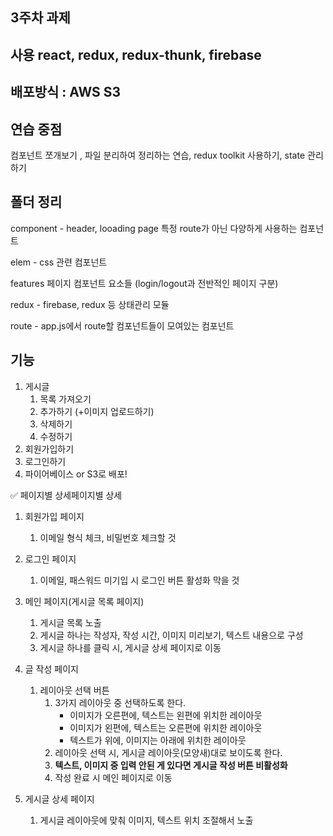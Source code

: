 ## 3주차 과제 

## 사용 react, redux, redux-thunk, firebase

## 배포방식 : AWS S3

## 연습 중점 
컴포넌트 쪼개보기 , 파일 분리하여 정리하는 연습, redux toolkit 사용하기, state 관리하기

## 폴더 정리

component - header, looading page 특정 route가 아닌 다양하게 사용하는 컴포넌트

elem - css 관련 컴포넌트

features 페이지 컴포넌트 요소들 (login/logout과 전반적인 페이지 구분)

redux - firebase, redux 등 상태관리 모듈

route - app.js에서 route할 컴포넌트들이 모여있는 컴포넌트


## 기능 
1. 게시글 
    1. 목록 가져오기
    2. 추가하기 (+이미지 업로드하기)
    3. 삭제하기 
    4. 수정하기
2. 회원가입하기
3. 로그인하기  
4. 파이어베이스 or S3로 배포!

<aside>
✅ 페이지별 상세페이지별 상세

</aside>

1. 회원가입 페이지
    1. 이메일 형식 체크, 비밀번호 체크할 것
2. 로그인 페이지
    1. 이메일, 패스워드 미기입 시 로그인 버튼 활성화 막을 것
    
3. 메인 페이지(게시글 목록 페이지)
    1. 게시글 목록 노출
    2. 게시글 하나는 작성자, 작성 시간, 이미지 미리보기, 텍스트 내용으로 구성
    3. 게시글 하나를 클릭 시, 게시글 상세 페이지로 이동
4. 글 작성 페이지
    1. 레이아웃 선택 버튼
        1. 3가지 레이아웃 중 선택하도록 한다.
            - 이미지가 오른편에, 텍스트는 왼편에 위치한 레이아웃
            - 이미지가 왼편에, 텍스트는 오른편에 위치한 레이아웃
            - 텍스트가 위에, 이미지는 아래에 위치한 레이아웃
        2. 레이아웃 선택 시, 게시글 레이아웃(모양새)대로 보이도록 한다.
        3. **텍스트, 이미지 중 입력 안된 게 있다면 게시글 작성 버튼 비활성화**
        4. 작성 완료 시 메인 페이지로 이동
5. 게시글 상세 페이지
    1. 게시글 레이아웃에 맞춰 이미지, 텍스트 위치 조절해서 노출

